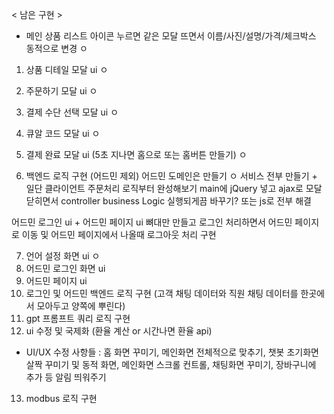 < 남은 구현 >
* 메인 상품 리스트 아이콘 누르면 같은 모달 뜨면서 이름/사진/설명/가격/체크박스 동적으로 변경 ㅇ
1. 상품 디테일 모달 ui ㅇ
2. 주문하기 모달 ui ㅇ
3. 결제 수단 선택 모달 ui ㅇ
4. 큐알 코드 모달 ui ㅇ
5. 결제 완료 모달 ui (5초 지나면 홈으로 또는 홈버튼 만들기) ㅇ

6. 백엔드 로직 구현 (어드민 제외)
어드민 도메인은 만들기 ㅇ
서비스 전부 만들기 + 일단 클라이언트 주문처리 로직부터 완성해보기
main에 jQuery 넣고 ajax로 모달 닫히면서 controller business Logic 실행되게끔 바꾸기? 또는 js로 전부 해결

어드민 로그인 ui + 어드민 페이지 ui 뼈대만 만들고 로그인 처리하면서 어드민 페이지로 이동 및 어드민 페이지에서 나올때 로그아웃 처리 구현

7. 언어 설정 화면 ui ㅇ
8. 어드민 로그인 화면 ui
9. 어드민 페이지 ui
10. 로그인 및 어드민 백엔드 로직 구현 (고객 채팅 데이터와 직원 채팅 데이터를 한곳에서 모아두고 양쪽에 뿌린다)
11. gpt 프롬프트 쿼리 로직 구현
12. ui 수정 및 국제화 (환율 계산 or 시간나면 환율 api)
* UI/UX 수정 사항들 : 홈 화면 꾸미기, 메인화면 전체적으로 맞추기, 챗봇 초기화면 살짝 꾸미기 및 동적 화면, 메인화면 스크롤 컨트롤, 채팅화면 꾸미기, 장바구니에 추가 등 알림 띄워주기
13. modbus 로직 구현

